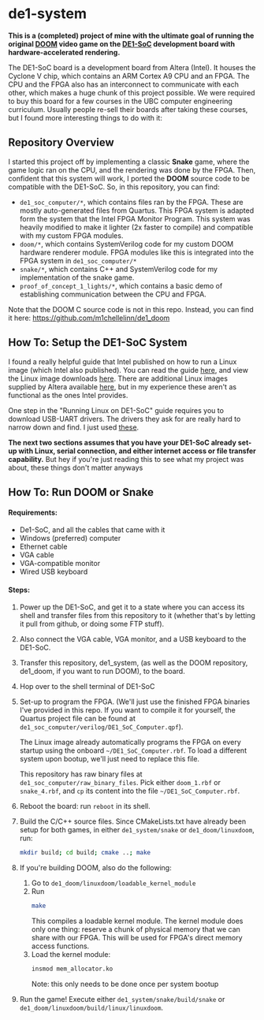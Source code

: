 # de1-system
**This is a (completed) project of mine with the ultimate goal of running the original 
[DOOM](https://github.com/id-Software/DOOM)
video game on the [DE1-SoC](https://www.terasic.com.tw/cgi-bin/page/archive.pl?Language=English&No=836) development board with hardware-accelerated rendering.**

The DE1-SoC board is a development board from Altera (Intel). It houses the Cyclone V chip, which contains an ARM Cortex A9 CPU and an FPGA. The CPU and the FPGA also has an interconnect to communicate with each other, which makes a huge chunk of this project possible. We were required to buy this board for a few courses in the UBC computer engineering curriculum. Usually people re-sell their boards after taking these courses, but I found more interesting things to do with it:

## Repository Overview
I started this project off by implementing a classic **Snake** game, where the game logic ran on the CPU, and the rendering was done by the FPGA. Then, confident that this system will work, I ported the **DOOM** source code to be compatible with the DE1-SoC. So, in this repository, you can find:
- `de1_soc_computer/*`, which contains files ran by the FPGA. These are mostly auto-generated files from Quartus. This FPGA system is adapted form the system that the Intel FPGA Monitor Program. This system was heavily modified to make it lighter (2x faster to compile) and compatible with my custom FPGA modules.
- `doom/*`, which contains SystemVerilog code for my custom DOOM hardware renderer module. FPGA modules like this is integrated into the FPGA system in `de1_soc_computer/*`
- `snake/*`, which contains C++ and SystemVerilog code for my implementation of the snake game.
- `proof_of_concept_1_lights/*`, which contains a basic demo of establishing communication between the CPU and FPGA.

Note that the DOOM C source code is not in this repo. Instead, you can find it here: https://github.com/m1chellelinn/de1_doom

## How To: Setup the DE1-SoC System

I found a really helpful guide that Intel published on how to run a Linux image (which Intel also published). You can read the guide 
[here](https://ftp.intel.com/Public/Pub/fpgaup/pub/Intel_Material/17.0/Tutorials/Linux_On_DE_Series_Boards.pdf), 
and view the Linux image downloads 
[here](https://www.intel.com/content/dam/develop/public/us/en/include/fpga-academic/fpga-academic-sdcard-images-download.html). 
There are additional Linux images supplied by Altera available 
[here](https://download.terasic.com/downloads/cd-rom/de1-soc/),
but in my experience these aren't as functional as the ones Intel provides. 

One step in the "Running Linux on DE1-SoC" guide requires you to download USB-UART drivers. The drivers they ask for are really hard to narrow down and find. I just used 
[these](https://www.silabs.com/developer-tools/usb-to-uart-bridge-vcp-drivers?tab=downloads). 

**The next two sections assumes that you have your DE1-SoC already set-up with Linux, serial connection, and either internet access or file transfer capability.** But hey if you're just reading this to see what my project was about, these things don't matter anyways

## How To: Run DOOM or Snake
#### Requirements:
- De1-SoC, and all the cables that came with it
- Windows (preferred) computer
- Ethernet cable
- VGA cable
- VGA-compatible monitor
- Wired USB keyboard

#### Steps:

1. Power up the DE1-SoC, and get it to a state where you can access its shell and transfer files from this repository to it (whether that's by letting it pull from github, or doing some FTP stuff).
2. Also connect the VGA cable, VGA monitor, and a USB keyboard to the DE1-SoC.
3. Transfer this repository, de1_system, (as well as the DOOM repository, de1_doom, if you want to run DOOM), to the board.
4. Hop over to the shell terminal of DE1-SoC
5. Set-up to program the FPGA. 
    (We'll just use the finished FPGA binaries I've provided in this repo. If you want to compile it for yourself, the Quartus project file can be found at `de1_soc_computer/verilog/DE1_SoC_Computer.qpf`).

    The Linux image already automatically programs the FPGA on every startup using the onboard `~/DE1_SoC_Computer.rbf`. To load a different system upon bootup, we'll just need to replace this file.

    This repository has raw binary files at `de1_soc_computer/raw_binary_files`. Pick either `doom_1.rbf` or `snake_4.rbf`, and `cp` its content into the file `~/DE1_SoC_Computer.rbf`.
6. Reboot the board: run `reboot` in its shell.
7. Build the C/C++ source files. Since CMakeLists.txt have already been setup for both games, in either `de1_system/snake` or `de1_doom/linuxdoom`, run:
    ```bash
    mkdir build; cd build; cmake ..; make
    ```
8. If you're building DOOM, also do the following:
    1. Go to `de1_doom/linuxdoom/loadable_kernel_module`
    2. Run 
        ```bash
        make
        ```
        This compiles a loadable kernel module. The kernel module does only one thing: reserve a chunk of physical memory that we can share with our FPGA. This will be used for FPGA's direct memory access functions.
    3. Load the kernel module: 
        ```bash
        insmod mem_allocator.ko
        ```
        Note: this only needs to be done once per system bootup
9. Run the game! Execute either `de1_system/snake/build/snake` or `de1_doom/linuxdoom/build/linux/linuxdoom`.
